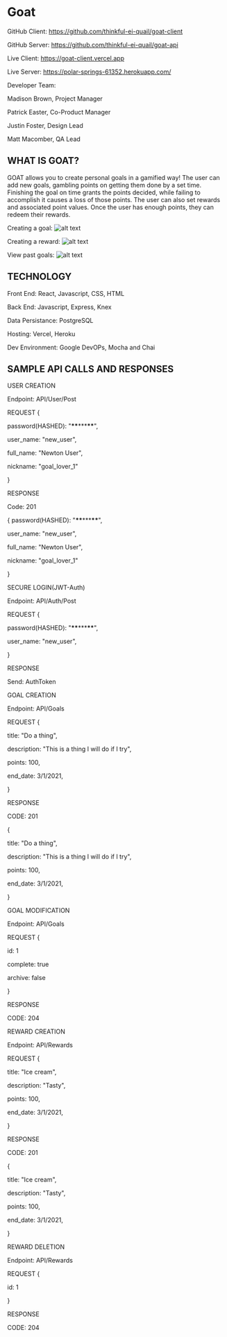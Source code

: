 Goat
=========================================================================
GitHub Client: https://github.com/thinkful-ei-quail/goat-client

GitHub Server: https://github.com/thinkful-ei-quail/goat-api

Live Client: https://goat-client.vercel.app

Live Server: https://polar-springs-61352.herokuapp.com/

Developer Team:

Madison Brown, Project Manager

Patrick Easter, Co-Product Manager

Justin Foster, Design Lead

Matt Macomber, QA Lead

WHAT IS GOAT?
---------------------------------------------------------------------------

GOAT allows you to create personal goals in a gamified way! The user can add new goals, gambling points on getting them done by a set time.
Finishing the goal on time grants the points decided, while failing to accomplish it causes a loss of those points.
The user can also set rewards and associated point values. Once the user has enough points, they can redeem their rewards.

Creating a goal:
![alt text](./screenshots/creating_goal.png)

Creating a reward:
![alt text](./screenshots/create_reward.png)

View past goals:
![alt text](./screenshots/archived_goals.png)

TECHNOLOGY
--------------------------------------------------------

Front End: React, Javascript, CSS, HTML

Back End: Javascript, Express, Knex

Data Persistance: PostgreSQL

Hosting: Vercel, Heroku

Dev Environment: Google DevOPs, Mocha and Chai


SAMPLE API CALLS AND RESPONSES
----------------------------------------------------------------

USER CREATION

Endpoint: API/User/Post

REQUEST {

password(HASHED): "**\*\***\*\*\***\*\***",

user_name: "new_user",

full_name: "Newton User",

nickname: "goal_lover_1"

}

RESPONSE

Code: 201

{
password(HASHED): "**\*\***\*\*\***\*\***",

user_name: "new_user",

full_name: "Newton User",

nickname: "goal_lover_1"

}

SECURE LOGIN(JWT-Auth)

Endpoint: API/Auth/Post

REQUEST {

password(HASHED): "**\*\***\*\*\***\*\***",

user_name: "new_user",

}

RESPONSE

Send: AuthToken

GOAL CREATION

Endpoint: API/Goals

REQUEST {

title: "Do a thing",

description: "This is a thing I will do if I try",

points: 100,

end_date: 3/1/2021,

}

RESPONSE

CODE: 201

{

title: "Do a thing",

description: "This is a thing I will do if I try",

points: 100,

end_date: 3/1/2021,

}

GOAL MODIFICATION

Endpoint: API/Goals

REQUEST {

id: 1

complete: true

archive: false

}

RESPONSE

CODE: 204

REWARD CREATION

Endpoint: API/Rewards

REQUEST {

title: "Ice cream",

description: "Tasty",

points: 100,

end_date: 3/1/2021,

}

RESPONSE

CODE: 201

{

title: "Ice cream",

description: "Tasty",

points: 100,

end_date: 3/1/2021,

}

REWARD DELETION

Endpoint: API/Rewards

REQUEST {

id: 1

}

RESPONSE

CODE: 204

